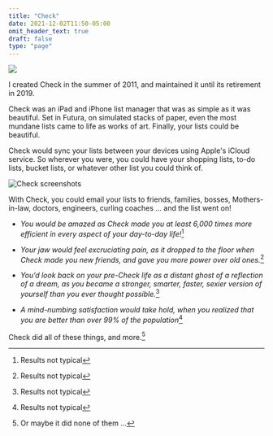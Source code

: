 ```yaml
---
title: "Check"
date: 2021-12-02T11:50-05:00
omit_header_text: true
draft: false
type: "page"
---
```

![](/images/projects/check-icon.png)

I created Check in the summer of 2011, and maintained it until its retirement in 2019.

Check was an iPad and iPhone list manager that was as simple as it was beautiful. Set in Futura, on simulated stacks of paper, even the most mundane lists came to life as works of art. Finally, your lists could be beautiful. 

Check would sync your lists between your devices using Apple's iCloud service. So wherever you were, you could have your shopping lists, to-do lists, bucket lists, or whatever other list you could think of. 

![Check screenshots](/images/projects/check-combo.png)

With Check, you could email your lists to friends, families, bosses, Mothers-in-law, doctors, engineers, curling coaches ... and the list went on!

- *You would be amazed as Check made you at least 6,000 times more efficient in every aspect of your day-to-day life!*[^1]

- *Your jaw would feel excruciating pain, as it dropped to the floor when Check made you new friends, and gave you more power over old ones.*[^1]

- *You’d look back on your pre-Check life as a distant ghost of a reflection of a dream, as you became a stronger, smarter, faster, sexier version of yourself than you ever thought possible.*[^1]

- *A mind-numbing satisfaction would take hold, when you realized that you are better than over 99% of the population*[^1]

Check did all of these things, and more.[^2]

[^1]: Results not typical
[^2]: Or maybe it did none of them ...